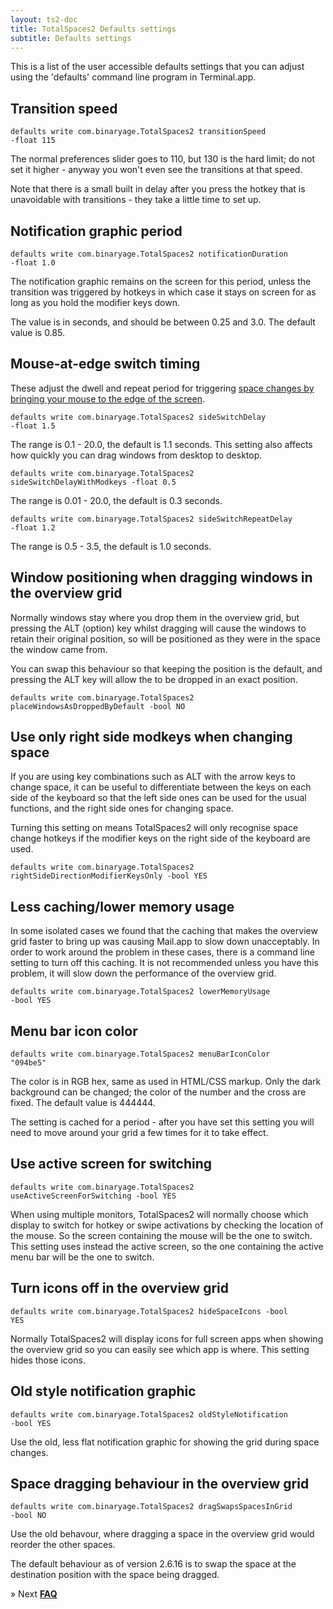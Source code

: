 ```yaml
---
layout: ts2-doc
title: TotalSpaces2 Defaults settings
subtitle: Defaults settings
---
```


This is a list of the user accessible defaults settings that you can adjust using the 'defaults' command line program in Terminal.app.

## <a id="faster-transitions"></a>Transition speed

<code>defaults write com.binaryage.TotalSpaces2 transitionSpeed -float 115</code>

The normal preferences slider goes to 110, but 130 is the hard limit; do not set it higher - anyway you won't even see the transitions at that speed. 

Note that there is a small built in delay after you press the hotkey that is unavoidable with transitions - they take a little time to set up.

## <a id="longer-notifications"></a>Notification graphic period

<code>defaults write com.binaryage.TotalSpaces2 notificationDuration -float 1.0</code>

The notification graphic remains on the screen for this period, unless the transition was triggered by hotkeys in which case it stays on screen for as long as you hold the modifier keys down.

The value is in seconds, and should be between 0.25 and 3.0. The default value is 0.85.

## <a id="mouse-edge-timings"></a>Mouse-at-edge switch timing

These adjust the dwell and repeat period for triggering [space changes by bringing your mouse to the edge of the screen](/mouse-edges2).

<code>defaults write com.binaryage.TotalSpaces2 sideSwitchDelay -float 1.5</code>

The range is 0.1 - 20.0, the default is 1.1 seconds. This setting also affects how quickly you can drag windows from desktop to desktop.

<code>defaults write com.binaryage.TotalSpaces2 sideSwitchDelayWithModkeys -float 0.5</code>

The range is 0.01 - 20.0, the default is 0.3 seconds.

<code>defaults write com.binaryage.TotalSpaces2 sideSwitchRepeatDelay -float 1.2</code>

The range is 0.5 - 3.5, the default is 1.0 seconds.

## <a id="place-window-as-dropped"></a>Window positioning when dragging windows in the overview grid

Normally windows stay where you drop them in the overview grid, but pressing the ALT (option) key whilst dragging will cause the windows to retain their original position, so will be positioned as they were in the space the window came from.

You can swap this behaviour so that keeping the position is the default, and pressing the ALT key will allow the to be dropped in an exact position.

<code>defaults write com.binaryage.TotalSpaces2 placeWindowsAsDroppedByDefault -bool NO</code>

## <a id="right-modkeys-only"></a>Use only right side modkeys when changing space

If you are using key combinations such as ALT with the arrow keys to change space, it can be useful to differentiate between the keys on each side of the keyboard so that the left side ones can be used for the usual functions, and the right side ones for changing space.

Turning this setting on means TotalSpaces2 will only recognise space change hotkeys if the modifier keys on the right side of the keyboard are used.

<code>defaults write com.binaryage.TotalSpaces2 rightSideDirectionModifierKeysOnly -bool YES</code>

## <a id="lower-memory-usage"></a>Less caching/lower memory usage

In some isolated cases we found that the caching that makes the overview grid faster to bring up was causing Mail.app to slow down unacceptably. In order to work around the problem in these cases, there is a command line setting to turn off this caching. It is not recommended unless you have this problem, it will slow down the performance of the overview grid.

<code>defaults write com.binaryage.TotalSpaces2 lowerMemoryUsage -bool YES</code>

## <a id="menu-bar-icon-color"></a>Menu bar icon color

<code>defaults write com.binaryage.TotalSpaces2 menuBarIconColor "094be5"</code>

The color is in RGB hex, same as used in HTML/CSS markup. Only the dark background can be changed; the color of the number and the cross are fixed. The default value is 444444.

The setting is cached for a period - after you have set this setting you will need to move around your grid a few times for it to take effect.

## <a id="active-screen-switching"></a>Use active screen for switching

<code>defaults write com.binaryage.TotalSpaces2 useActiveScreenForSwitching -bool YES</code>

When using multiple monitors, TotalSpaces2 will normally choose which display to switch for hotkey or swipe activations by checking the location of the mouse. So the screen containing the mouse will be the one to switch. This setting uses instead the active screen, so the one containing the active menu bar will be the one to switch.

## <a id="grid-icons-off"></a>Turn icons off in the overview grid

<code>defaults write com.binaryage.TotalSpaces2 hideSpaceIcons -bool YES</code>

Normally TotalSpaces2 will display icons for full screen apps when showing the overview grid so you can easily see which app is where. This setting hides those icons.

## <a id="old-notification"></a>Old style notification graphic

<code>defaults write com.binaryage.TotalSpaces2 oldStyleNotification -bool YES</code>

Use the old, less flat notification graphic for showing the grid during space changes.

## <a id="space-dragging"></a>Space dragging behaviour in the overview grid

<code>defaults write com.binaryage.TotalSpaces2 dragSwapsSpacesInGrid -bool NO</code>

Use the old behavour, where dragging a space in the overview grid would reorder the other spaces. 

The default behaviour as of version 2.6.16 is to swap the space at the destination position with the space being dragged.

&raquo; Next [**FAQ**](/faq2)